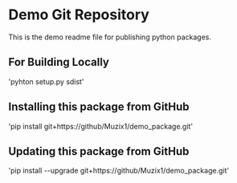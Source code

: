 # Demo Git Repository

This is the demo readme file for publishing python packages.

## For Building Locally
'pyhton setup.py sdist'

## Installing this package from GitHub
'pip install git+https://github/Muzix1/demo_package.git'

## Updating this package from GitHub
'pip install --upgrade git+https://github/Muzix1/demo_package.git'

